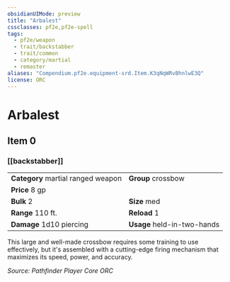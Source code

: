 ```yaml
---
obsidianUIMode: preview
title: "Arbalest"
cssclasses: pf2e,pf2e-spell
tags:
  - pf2e/weapon
  - trait/backstabber
  - trait/common
  - category/martial
  - remaster
aliases: "Compendium.pf2e.equipment-srd.Item.K3qNqWRvBhnlwE3Q"
license: ORC
---
```

# Arbalest
## Item 0
### [[backstabber]]

|  |  |
| -- | -- |
| **Category** martial ranged weapon | **Group** crossbow |
| **Price** 8 gp |  |
| **Bulk** 2 | **Size** med |
|**Range** 110 ft.| **Reload** 1|
| **Damage** 1d10 piercing  | **Usage** held-in-two-hands |



This large and well-made crossbow requires some training to use effectively, but it's assembled with a cutting-edge firing mechanism that maximizes its speed, power, and accuracy.

*Source: Pathfinder Player Core*
*ORC*
